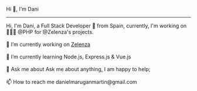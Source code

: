 Hi 👋, I'm Dani
<hr>
Hi, I'm Dani, a Full Stack Developer 🚀 from Spain, currently, I'm working on 🙍🏽‍♂️ @PHP for  @Zelenza's projects.
<br>
<br>
🔭 I’m currently working on <a href="zelenza.com">Zelenza</a>
<br>
<br>
🌱 I’m currently learning Node.js, Express.js & Vue.js
<br>
<br>
💬 Ask me about Ask me about anything, I am happy to help;
<br>
<br>
📫 How to reach me danielmaruganmartin@gmail.com
